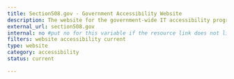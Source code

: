 ```yaml
---
title: Section508.gov - Government Accessibility Website
description: The website for the government-wide IT accessibility program. Get resources and guidance on how to build accessible information technology.
external_url: section508.gov
internal: no #put no for this variable if the resource link does not live on CIO.gov
filters: website accessibility current
type: website
category: accessibility
status: current

---
```

